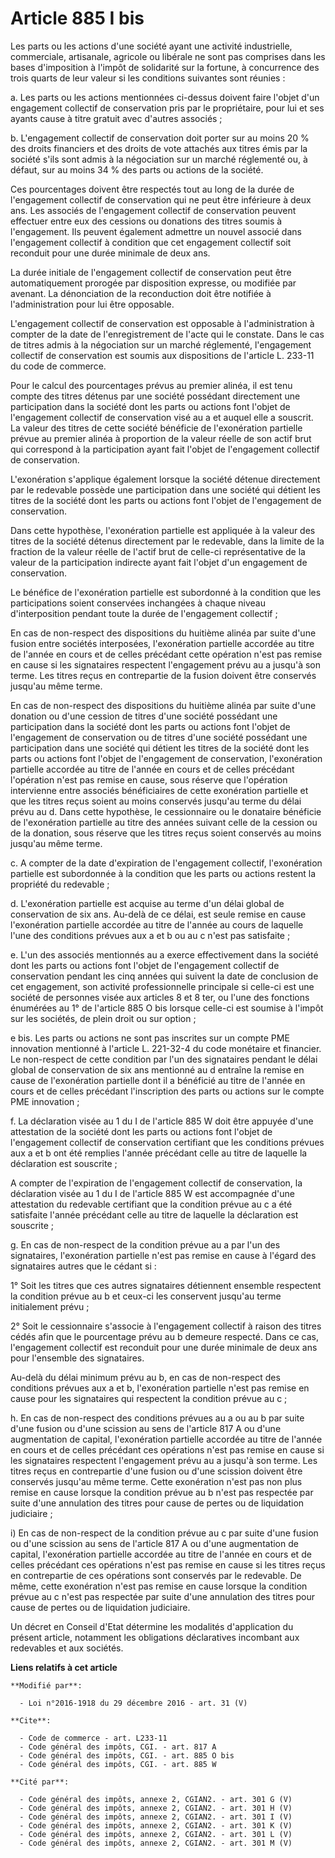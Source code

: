# Article 885 I bis

Les parts ou les actions d'une société ayant une activité industrielle, commerciale, artisanale, agricole ou libérale ne sont
pas comprises dans les bases d'imposition à l'impôt de solidarité sur la fortune, à concurrence des trois quarts de leur
valeur si les conditions suivantes sont réunies : 

a. Les parts ou les actions mentionnées ci-dessus doivent faire l'objet d'un engagement collectif de conservation pris par le
propriétaire, pour lui et ses ayants cause à titre gratuit avec d'autres associés ; 

b. L'engagement collectif de conservation doit porter sur au moins 20 % des droits financiers et des droits de vote attachés
aux titres émis par la société s'ils sont admis à la négociation sur un marché réglementé ou, à défaut, sur au moins 34 % des
parts ou actions de la société. 

Ces pourcentages doivent être respectés tout au long de la durée de l'engagement collectif de conservation qui ne peut être
inférieure à deux ans. Les associés de l'engagement collectif de conservation peuvent effectuer entre eux des cessions ou
donations des titres soumis à l'engagement. Ils peuvent également admettre un nouvel associé dans l'engagement collectif à
condition que cet engagement collectif soit reconduit pour une durée minimale de deux ans. 

La durée initiale de l'engagement collectif de conservation peut être automatiquement prorogée par disposition expresse, ou
modifiée par avenant. La dénonciation de la reconduction doit être notifiée à l'administration pour lui être opposable. 

L'engagement collectif de conservation est opposable à l'administration à compter de la date de l'enregistrement de l'acte
qui le constate. Dans le cas de titres admis à la négociation sur un marché réglementé, l'engagement collectif de
conservation est soumis aux dispositions de l'article L. 233-11 du code de commerce. 

Pour le calcul des pourcentages prévus au premier alinéa, il est tenu compte des titres détenus par une société possédant
directement une participation dans la société dont les parts ou actions font l'objet de l'engagement collectif de
conservation visé au a et auquel elle a souscrit. La valeur des titres de cette société bénéficie de l'exonération partielle
prévue au premier alinéa à proportion de la valeur réelle de son actif brut qui correspond à la participation ayant fait
l'objet de l'engagement collectif de conservation. 

L'exonération s'applique également lorsque la société détenue directement par le redevable possède une participation dans une
société qui détient les titres de la société dont les parts ou actions font l'objet de l'engagement de conservation. 

Dans cette hypothèse, l'exonération partielle est appliquée à la valeur des titres de la société détenus directement par le
redevable, dans la limite de la fraction de la valeur réelle de l'actif brut de celle-ci représentative de la valeur de la
participation indirecte ayant fait l'objet d'un engagement de conservation. 

Le bénéfice de l'exonération partielle est subordonné à la condition que les participations soient conservées inchangées à
chaque niveau d'interposition pendant toute la durée de l'engagement collectif ; 

En cas de non-respect des dispositions du huitième alinéa par suite d'une fusion entre sociétés interposées, l'exonération
partielle accordée au titre de l'année en cours et de celles précédant cette opération n'est pas remise en cause si les
signataires respectent l'engagement prévu au a jusqu'à son terme. Les titres reçus en contrepartie de la fusion doivent être
conservés jusqu'au même terme. 

En cas de non-respect des dispositions du huitième alinéa par suite d'une donation ou d'une cession de titres d'une société
possédant une participation dans la société dont les parts ou actions font l'objet de l'engagement de conservation ou de
titres d'une société possédant une participation dans une société qui détient les titres de la société dont les parts ou
actions font l'objet de l'engagement de conservation, l'exonération partielle accordée au titre de l'année en cours et de
celles précédant l'opération n'est pas remise en cause, sous réserve que l'opération intervienne entre associés bénéficiaires
de cette exonération partielle et que les titres reçus soient au moins conservés jusqu'au terme du délai prévu au d. Dans
cette hypothèse, le cessionnaire ou le donataire bénéficie de l'exonération partielle au titre des années suivant celle de la
cession ou de la donation, sous réserve que les titres reçus soient conservés au moins jusqu'au même terme. 

c. A compter de la date d'expiration de l'engagement collectif, l'exonération partielle est subordonnée à la condition que
les parts ou actions restent la propriété du redevable ; 

d. L'exonération partielle est acquise au terme d'un délai global de conservation de six ans. Au-delà de ce délai, est seule
remise en cause l'exonération partielle accordée au titre de l'année au cours de laquelle l'une des conditions prévues aux a
et b ou au c n'est pas satisfaite ; 

e. L'un des associés mentionnés au a exerce effectivement dans la société dont les parts ou actions font l'objet de
l'engagement collectif de conservation pendant les cinq années qui suivent la date de conclusion de cet engagement, son
activité professionnelle principale si celle-ci est une société de personnes visée aux articles 8 et 8 ter, ou l'une des
fonctions énumérées au 1° de l'article 885 O bis lorsque celle-ci est soumise à l'impôt sur les sociétés, de plein droit ou
sur option ; 

e bis. Les parts ou actions ne sont pas inscrites sur un compte PME innovation mentionné à l'article L. 221-32-4 du code
monétaire et financier. Le non-respect de cette condition par l'un des signataires pendant le délai global de conservation de
six ans mentionné au d entraîne la remise en cause de l'exonération partielle dont il a bénéficié au titre de l'année en
cours et de celles précédant l'inscription des parts ou actions sur le compte PME innovation ; 

f. La déclaration visée au 1 du I de l'article 885 W doit être appuyée d'une attestation de la société dont les parts ou
actions font l'objet de l'engagement collectif de conservation certifiant que les conditions prévues aux a et b ont été
remplies l'année précédant celle au titre de laquelle la déclaration est souscrite ; 

A compter de l'expiration de l'engagement collectif de conservation, la déclaration visée au 1 du I de l'article 885 W est
accompagnée d'une attestation du redevable certifiant que la condition prévue au c a été satisfaite l'année précédant celle
au titre de laquelle la déclaration est souscrite ; 

g. En cas de non-respect de la condition prévue au a par l'un des signataires, l'exonération partielle n'est pas remise en
cause à l'égard des signataires autres que le cédant si : 

1° Soit les titres que ces autres signataires détiennent ensemble respectent la condition prévue au b et ceux-ci les
conservent jusqu'au terme initialement prévu ; 

2° Soit le cessionnaire s'associe à l'engagement collectif à raison des titres cédés afin que le pourcentage prévu au b
demeure respecté. Dans ce cas, l'engagement collectif est reconduit pour une durée minimale de deux ans pour l'ensemble des
signataires. 

Au-delà du délai minimum prévu au b, en cas de non-respect des conditions prévues aux a et b, l'exonération partielle n'est
pas remise en cause pour les signataires qui respectent la condition prévue au c ; 

h. En cas de non-respect des conditions prévues au a ou au b par suite d'une fusion ou d'une scission au sens de l'article
817 A ou d'une augmentation de capital, l'exonération partielle accordée au titre de l'année en cours et de celles précédant
ces opérations n'est pas remise en cause si les signataires respectent l'engagement prévu au a jusqu'à son terme. Les titres
reçus en contrepartie d'une fusion ou d'une scission doivent être conservés jusqu'au même terme. Cette exonération n'est pas
non plus remise en cause lorsque la condition prévue au b n'est pas respectée par suite d'une annulation des titres pour
cause de pertes ou de liquidation judiciaire ; 

i) En cas de non-respect de la condition prévue au c par suite d'une fusion ou d'une scission au sens de l'article 817 A ou
d'une augmentation de capital, l'exonération partielle accordée au titre de l'année en cours et de celles précédant ces
opérations n'est pas remise en cause si les titres reçus en contrepartie de ces opérations sont conservés par le redevable.
De même, cette exonération n'est pas remise en cause lorsque la condition prévue au c n'est pas respectée par suite d'une
annulation des titres pour cause de pertes ou de liquidation judiciaire. 

Un décret en Conseil d'Etat détermine les modalités d'application du présent article, notamment les obligations déclaratives
incombant aux redevables et aux sociétés.

**Liens relatifs à cet article**

	**Modifié par**:

	  - Loi n°2016-1918 du 29 décembre 2016 - art. 31 (V)

	**Cite**:

	  - Code de commerce - art. L233-11
	  - Code général des impôts, CGI. - art. 817 A
	  - Code général des impôts, CGI. - art. 885 O bis
	  - Code général des impôts, CGI. - art. 885 W

	**Cité par**:

	  - Code général des impôts, annexe 2, CGIAN2. - art. 301 G (V)
	  - Code général des impôts, annexe 2, CGIAN2. - art. 301 H (V)
	  - Code général des impôts, annexe 2, CGIAN2. - art. 301 I (V)
	  - Code général des impôts, annexe 2, CGIAN2. - art. 301 K (V)
	  - Code général des impôts, annexe 2, CGIAN2. - art. 301 L (V)
	  - Code général des impôts, annexe 2, CGIAN2. - art. 301 M (V)
